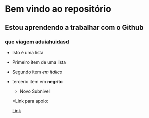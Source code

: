 # Bem vindo ao repositório
## Estou aprendendo a trabalhar com o Github
### que viagem aduiahuidasd


* Isto é uma lista
+ Primeiro item de uma lista
+ Segundo item *em itálico*
+ tercerio item em **negrito**
    + Novo Subnivel


   *Link para apoio: 
   
    [Link](https://www.uninove.br)
